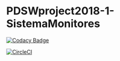 # PDSWproject2018-1-SistemaMonitores
[![Codacy Badge](https://api.codacy.com/project/badge/Grade/e52d517d05884c939b6775374fdb6592)](https://www.codacy.com/app/rapahel-andres/PDSWproject2018-1-SistemaMonitores?utm_source=github.com&amp;utm_medium=referral&amp;utm_content=PDSWproject2018-1/PDSWproject2018-1-SistemaMonitores&amp;utm_campaign=Badge_Grade)



[![CircleCI](https://circleci.com/gh/PDSWproject2018-1/PDSWproject2018-1-SistemaMonitores.svg?style=svg)](https://circleci.com/gh/PDSWproject2018-1/PDSWproject2018-1-SistemaMonitores)

